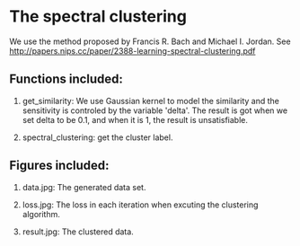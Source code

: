 # The spectral clustering

We use the method proposed by Francis R. Bach and Michael I. Jordan. See http://papers.nips.cc/paper/2388-learning-spectral-clustering.pdf

## Functions included:

1. get_similarity: We use Gaussian kernel to model the similarity and the sensitivity is controled by the variable 'delta'. The result is got when we set delta to be 0.1, and when it is 1, the result is unsatisfiable.

2. spectral_clustering: get the cluster label.

## Figures included:

1. data.jpg: The generated data set.

2. loss.jpg: The loss in each iteration when excuting the clustering algorithm.

3. result.jpg: The clustered data.
